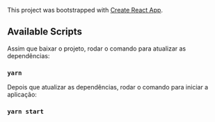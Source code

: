 This project was bootstrapped with [Create React App](https://github.com/facebook/create-react-app).

## Available Scripts

Assim que baixar o projeto, rodar o comando para atualizar as dependências:

### `yarn`

Depois que atualizar as dependências, rodar o comando para iniciar a aplicação:

### `yarn start`

